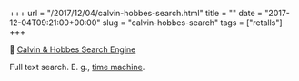 +++
url = "/2017/12/04/calvin-hobbes-search.html"
title = ""
date = "2017-12-04T09:21:00+00:00"
slug = "calvin-hobbes-search"
tags = ["retalls"]
+++

📎 [Calvin & Hobbes Search Engine](http://michaelyingling.com/random/calvin_and_hobbes/)

Full text search. E. g., [time machine](http://michaelyingling.com/random/calvin_and_hobbes/search.php?phrase=time+machine).
